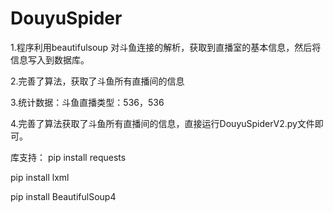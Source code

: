 # DouyuSpider
1.程序利用beautifulsoup 对斗鱼连接的解析，获取到直播室的基本信息，然后将信息写入到数据库。

2.完善了算法，获取了斗鱼所有直播间的信息

3.统计数据：斗鱼直播类型：536，536

4.完善了算法获取了斗鱼所有直播间的信息，直接运行DouyuSpiderV2.py文件即可。





库支持：
pip install requests

pip install lxml

pip install BeautifulSoup4
